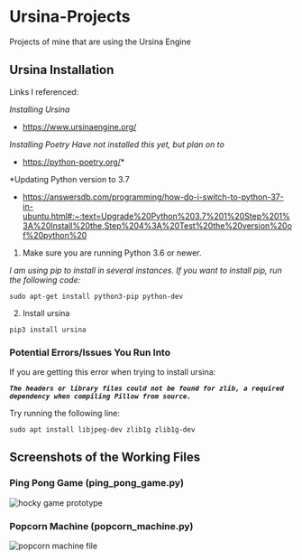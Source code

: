 # Ursina-Projects
Projects of mine that are using the Ursina Engine


## Ursina Installation

Links I referenced:

*Installing Ursina*

- https://www.ursinaengine.org/

*Installing Poetry*
*Have not installed this yet, but plan on to*

- https://python-poetry.org/*

*Updating Python version to 3.7

- https://answersdb.com/programming/how-do-i-switch-to-python-37-in-ubuntu.html#:~:text=Upgrade%20Python%203.7%201%20Step%201%3A%20Install%20the,Step%204%3A%20Test%20the%20version%20of%20python%20


1. Make sure you are running Python 3.6 or newer.

*I am using pip to install in several instances. If you want to install pip, run the following code:*

`sudo apt-get install python3-pip python-dev`

2. Install ursina

`pip3 install ursina`


### Potential Errors/Issues You Run Into

If you are getting this error when trying to install ursina:

***`The headers or library files could not be found for zlib,
    a required dependency when compiling Pillow from source.`***
    
Try running the following line:

`sudo apt install libjpeg-dev zlib1g zlib1g-dev`


## Screenshots of the Working Files

### Ping Pong Game (ping_pong_game.py)

![hocky game prototype](https://user-images.githubusercontent.com/85701392/201929189-2e6a81c5-48c1-4331-9b03-a59d41d0ea3a.PNG)

### Popcorn Machine (popcorn_machine.py)
![popcorn machine file](https://user-images.githubusercontent.com/85701392/201955893-7776e618-c566-4c0c-9e29-a4e30c9dc3b6.PNG)
